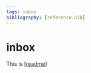 ```yaml
---
tags: inbox
bibliography: [reference.bib]
---
```

# inbox

This is [[readme]]

[//begin]: # "Autogenerated link references for markdown compatibility"
[readme]: readme.md "inbox"
[//end]: # "Autogenerated link references"

